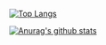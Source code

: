 [![Top Langs](https://github-readme-stats.vercel.app/api/top-langs/?username=roqhdehd502&theme=radical)](https://github.com/roqhdehd502/github-readme-stats)

[![Anurag's github stats](https://github-readme-stats.vercel.app/api?username=roqhdehd502&theme=radical)](https://github.com/anuraghazra/github-readme-stats)
